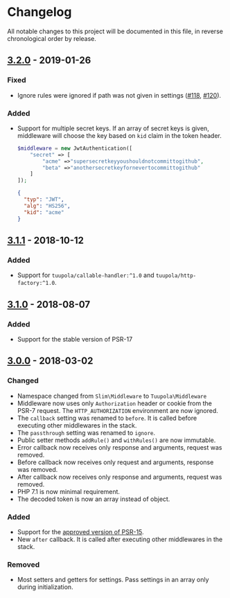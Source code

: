 # Changelog

All notable changes to this project will be documented in this file, in reverse chronological order by release.

## [3.2.0](https://github.com/tuupola/slim-jwt-auth/compare/3.1.1...3.2.0) - 2019-01-26

### Fixed
- Ignore rules were ignored if path was not given in settings ([#118](https://github.com/tuupola/slim-jwt-auth/issues/118), [#120](https://github.com/tuupola/slim-jwt-auth/pull/120)).

### Added
- Support for multiple secret keys. If an array of secret keys is given, middleware will choose the key based on `kid` claim in the token header.
  ```php
  $middleware = new JwtAuthentication([
      "secret" => [
          "acme" =>"supersecretkeyyoushouldnotcommittogithub",
          "beta" =>"anothersecretkeyfornevertocommittogithub"
      ]
  ]);
  ```
  ```json
  {
    "typ": "JWT",
    "alg": "HS256",
    "kid": "acme"
  }
  ```

## [3.1.1](https://github.com/tuupola/slim-jwt-auth/compare/3.1.0...3.1.1) - 2018-10-12
### Added
- Support for `tuupola/callable-handler:^1.0` and `tuupola/http-factory:^1.0`.

## [3.1.0](https://github.com/tuupola/slim-jwt-auth/compare/3.0.0...3.1.0) - 2018-08-07
### Added
- Support for the stable version of PSR-17

## [3.0.0](https://github.com/tuupola/slim-jwt-auth/compare/2.3.3...3.0.0) - 2018-03-02

### Changed
- Namespace changed from `Slim\Middleware` to `Tuupola\Middleware`
- Middleware now uses only `Authorization` header or cookie from the PSR-7 request. The `HTTP_AUTHORIZATION` environment are now ignored.
- The `callback` setting was renamed to `before`. It is called before executing other middlewares in the stack.
- The `passthrough` setting was renamed to `ignore`.
- Public setter methods `addRule()` and `withRules()` are now immutable.
- Error callback now receives only response and arguments, request was removed.
- Before callback now receives only request and arguments, response was removed.
- After callback now receives only response and arguments, request was removed.
- PHP 7.1 is now minimal requirement.
- The decoded token is now an array instead of object.

### Added
- Support for the [approved version of PSR-15](https://github.com/php-fig/http-server-middleware).
- New `after` callback. It is called after executing other middlewares in the stack.

### Removed
- Most setters and getters for settings. Pass settings in an array only during initialization.

